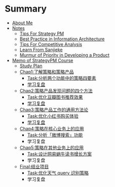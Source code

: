 # Summary

- [About Me](CONTENT/InfoSelfIntro.md)
- [Notes](CONTENT/ChapNotes.md)
	- [Tips For Strategy PM](CONTENT/Tips4StrategyPM.md)
	- [Best Practice in Information Architecture](CONTENT/InfoBestPracticeIA.md) 
	- [Tips For Competitive Analysis](CONTENT/HbCompetitiveAnalysis.md)
	- [Learn From Sanjieke](CONTENT/InfoLearnFromsanjieke.md)
	- [Murmur of Priority in Developing a Product](CONTENT/MurStartupDevPriority.md)
- [Memo of StrategyPM Course](CONTENT/ChapCourseStrategyPM.md)
	- [Study Plan](CONTENT/InfoPlanCourseStudy.md)
	- [Chap1:了解策略和策略产品](CONTENT/Chap1.md)
		- [Task:分析两个功能中的策略四要素](CONTENT/Chap1Task.md)
		- [学习复盘](CONTENT/Chap1Review.md)
	- [Chap2:策略产品发现问题的四个方法](CONTENT/Chap2.md)
		- [Task:优化豆瓣图书推荐效果](CONTENT/Chap2Task.md)
		- [学习复盘](CONTENT/Chap2Review.md)
	- [Chap3:策略产品工作的通用方法论](CONTENT/Chap3.md)
		- [Task:优化小红书购买体验](CONTENT/Chap3Task.md)
		- [学习复盘](CONTENT/Chap3Review.md)
	- [Chap4:策略在核心业务上的应用](CONTENT/Chap4.md)
		- [Task:分析「微博搜索」功能](CONTENT/Chap4Task.md)
		- 学习复盘
	- [Chap5:策略在其他业务上的应用](CONTENT/Chap5.md)
		- [Task:设计网易蜗牛读书增长方案](CONTENT/Chap5Task.md)
		- 学习复盘
	- [Final:结业项目](CONTENT/Chap6.md)
		- [Task:优化天气 query 识别策略](CONTENT/Chap6Task.md)
		- 学习复盘


